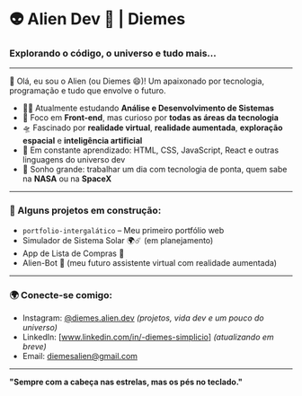# 👽 Alien Dev 🚀 | Diemes

### Explorando o código, o universo e tudo mais...

---

🌌 Olá, eu sou o Alien (ou Diemes 😄)! Um apaixonado por tecnologia, programação e tudo que envolve o futuro.

- 👨‍💻 Atualmente estudando **Análise e Desenvolvimento de Sistemas**
- 🚀 Foco em **Front-end**, mas curioso por **todas as áreas da tecnologia**
- 🛸 Fascinado por **realidade virtual**, **realidade aumentada**, **exploração espacial** e **inteligência artificial**
- 🌱 Em constante aprendizado: HTML, CSS, JavaScript, React e outras linguagens do universo dev
- 🎯 Sonho grande: trabalhar um dia com tecnologia de ponta, quem sabe na **NASA** ou na **SpaceX**

---

### 📂 Alguns projetos em construção:
- `portfolio-intergalático` – Meu primeiro portfólio web
- Simulador de Sistema Solar 🌍☄️ (em planejamento)
- App de Lista de Compras 📱
- Alien-Bot 🤖 (meu futuro assistente virtual com realidade aumentada)

---

### 🌍 Conecte-se comigo:
- Instagram: [@diemes.alien.dev](https://www.instagram.com/diemes.alien.dev/) *(projetos, vida dev e um pouco do universo)*
- LinkedIn: [www.linkedin.com/in/-diemes-simplicio] *(atualizando em breve)*
- Email: diemesalien@gmail.com

---

**"Sempre com a cabeça nas estrelas, mas os pés no teclado."**
